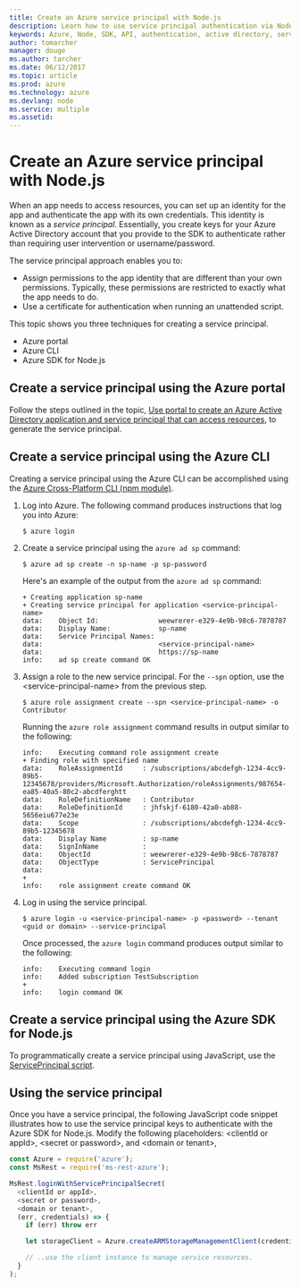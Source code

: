 ```yaml
---
title: Create an Azure service principal with Node.js
description: Learn how to use service principal authentication via Node.js 
keywords: Azure, Node, SDK, API, authentication, active directory, service principal
author: tomarcher
manager: douge
ms.author: tarcher
ms.date: 06/12/2017
ms.topic: article
ms.prod: azure
ms.technology: azure
ms.devlang: node
ms.service: multiple
ms.assetid: 
---
```


# Create an Azure service principal with Node.js 

When an app needs to access resources, you can set up an identity for the app and authenticate the app with its own credentials. This identity is known as a *service principal*. Essentially, you create keys for your Azure Active Directory account that you provide to the SDK to authenticate rather than requiring user intervention or username/password.

The service principal approach enables you to:
- Assign permissions to the app identity that are different than your own permissions. Typically, these permissions are restricted to exactly what the app needs to do.
- Use a certificate for authentication when running an unattended script.

This topic shows you three techniques for creating a service principal.

- Azure portal
- Azure CLI
- Azure SDK for Node.js

## Create a service principal using the Azure portal

Follow the steps outlined in the topic, 
[Use portal to create an Azure Active Directory application and service principal that can access resources](https://azure.microsoft.com/en-us/documentation/articles/resource-group-create-service-principal-portal/), to generate the service principal.

## Create a service principal using the Azure CLI

Creating a service principal using the Azure CLI can be 
accomplished using the 
[Azure Cross-Platform CLI (npm module)](https://github.com/Azure/azure-xplat-cli).

1. Log into Azure. The following command produces instructions that log you into Azure: 

	```shell
	$ azure login
	```

2. Create a service principal using the `azure ad sp` command:

	```shell
	$ azure ad sp create -n sp-name -p sp-password
	```

	Here's an example of the output from the `azure ad sp` command:

	```shell
	+ Creating application sp-name
	+ Creating service principal for application <service-principal-name>
	data:    Object Id:               weewrerer-e329-4e9b-98c6-7878787
	data:    Display Name:            sp-name
	data:    Service Principal Names:
	data:                             <service-principal-name>
	data:                             https://sp-name
	info:    ad sp create command OK
	```

3. Assign a role to the new service principal. For the `--spn` option, use the &lt;service-principal-name> from the previous step.

	```shell
	$ azure role assignment create --spn <service-principal-name> -o Contributor
	```

	Running the `azure role assignment` command results in output similar to the following:

	```shell
	info:    Executing command role assignment create
	+ Finding role with specified name
	data:    RoleAssignmentId     : /subscriptions/abcdefgh-1234-4cc9-89b5-12345678/providers/Microsoft.Authorization/roleAssignments/987654-ea85-40a5-80c2-abcdferghtt
	data:    RoleDefinitionName   : Contributor
	data:    RoleDefinitionId     : jhfskjf-6180-42a0-ab88-5656eiu677e23e
	data:    Scope                : /subscriptions/abcdefgh-1234-4cc9-89b5-12345678
	data:    Display Name         : sp-name
	data:    SignInName           :
	data:    ObjectId             : weewrerer-e329-4e9b-98c6-7878787
	data:    ObjectType           : ServicePrincipal
	data:
	+
	info:    role assignment create command OK
	```

4. Log in using the service principal.

	```shell
	$ azure login -u <service-principal-name> -p <password> --tenant <guid or domain> --service-principal
	```

	Once processed, the `azure login` command produces output similar to the following:

	```shell
	info:    Executing command login
	info:    Added subscription TestSubscription
	+
	info:    login command OK
	```

## Create a service principal using the Azure SDK for Node.js

To programmatically create a service principal using JavaScript, use the 
[ServicePrincipal script](https://github.com/Azure/azure-sdk-for-node/tree/master/Documentation/ServicePrincipal).   

## Using the service principal

Once you have a service principal, the following JavaScript code snippet 
illustrates how to use the service principal keys to authenticate with the 
Azure SDK for Node.js. Modify the following placeholders: &lt;clientId or appId>, &lt;secret or password>,
and &lt;domain or tenant>,

```javascript
const Azure = require('azure');
const MsRest = require('ms-rest-azure');

MsRest.loginWithServicePrincipalSecret(
  <clientId or appId>,
  <secret or password>,
  <domain or tenant>,
  (err, credentials) => {
    if (err) throw err

    let storageClient = Azure.createARMStorageManagementClient(credentials, '<azure-subscription-id>');

    // ..use the client instance to manage service resources.
  }
);
```
